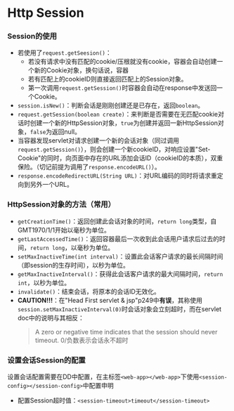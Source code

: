 # Http Session
### Session的使用
- 若使用了`request.getSeesion()`：
  - 若没有请求中没有匹配的cookie/压根就没有cookie，容器会自动创建一个新的Cookie对象，换句话说，容器
  - 若有匹配上的cookieID则直接返回匹配上的Session对象。
  - 第一次调用`request.getSession()`时容器会自动在response中发送回一个Cookie。
- `session.isNew()`：判断会话是刚刚创建还是已存在，返回`boolean`。
- `request.getSession(boolean create)`：来判断是否需要在无匹配cookie对话时创建一个新的HttpSession对象，`true`为创建并返回一新HttpSession对象，`false`为返回null。
- 当容器发现servlet对请求创建一个新的会话对象（同过调用`request.getSession()`），则会创建一个新cookieID，对响应设置"Set-Cookie"的同时，向页面中存在的URL添加会话ID（cookieID的本质），双重保险。（切记前提为调用了`response.encodeURL()`）。
- `response.encodeRedirectURL(String URL)`：对URL编码的同时将请求重定向到另外一个URL。
### HttpSession对象的方法（常用）
- `getCreationTime()`：返回创建此会话对象的时间，`return long`类型，自GMT1970/1/1开始以毫秒为单位。
- `getLastAccessedTime()`：返回容器最后一次收到此会话用户请求后过去的时间，`return long`，以毫秒为单位。
- `setMaxInactiveTime(int interval)`：设置此会话客户请求的最长间隔时间（即session的生存时间），以秒为单位。
- `getMaxInactiveInterval()`：获得此会话客户请求的最大间隔时间，`return int`，以秒为单位。
- `invalidate()`：结束会话，将原本的会话ID无效化。
- **CAUTION!!!**：在"Head First servlet & jsp"p249中**有误**，其称使用`session.setMaxInactiveInterval(0)`时会话对象会立刻超时，而在servlet doc中的说明与其相反：
  > A zero or negative time indicates that the session should never timeout.
0/负数表示会话永不超时

### 设置会话Session的配置
设置会话配置需要在DD中配置，在主标签`<web-app></web-app>`下使用`<session-config></session-config>`中配置申明
- 配置Session超时值：`<session-timeout>timeout</session-timeout>`
